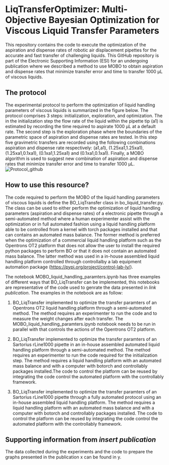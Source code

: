 # LiqTransferOptimizer: Multi-Objective Bayesian Optimization for Viscous Liquid Transfer Parameters
This repository contains the code to execute the optimization of the aspiration and dispense rates of robotic air displacement pipettes for the accurate and fast transfer of challenging liquids. This GitHub repository is part of the Electronic Supporting Information (ESI) for an undergoing publication where we described a method to use MOBO to obtain aspiration and dispense rates that minimize transfer error and time to transfer 1000 µL of viscous liquids.

## The protocol
The experimental protocol to perform the optimization of liquid handling parameters of viscous liquids is summarized in the figure below. The protocol comprises 3 steps: initialization, exploration, and optimization. The in the initialization step the flow rate of the liquid within the pipette tip (a1) is estimated by recording the time required to aspirate 1000 µL at a default rate. The second step is the exploration phase where the boundaries of the parametric space of aspiration and dispense rates are tested. In this step five gravimetric transfers are recorded using the following combinations aspiration and dispense rate respectively: (a1,a1), (1.25xa1,1.25xa1), (1.25xa1,0.1xa1), (0.1xa1,1.25xa1)  and (0.1xa1,0.1xa1). Finally, a MOBO algorithm is used to suggest new combination of aspiration and dispense rates that minimize transfer error and time to transfer 1000 µL.
![Protocol_github](https://github.com/Quijanove/LiqTransferOptimizer/assets/99941287/562e66f6-a8bf-4bb9-b2d3-807bfe863fa8)

## How to use this resource?
The code required to perform the MOBO of the liquid handling parameters of viscous liquids is define the BO_LiqTransfer class in bo_liquid_transfer.py. The class can be used to either perform the optimization of liquid handling parameters (aspiration and dispense rates) of a electronic pipette through a semi-automated method where a human experimenter assist with the optimization or in full automated fashion using a liquid handling platform able to be controlled from a kernel with torch packages installed and that can contains an automated mass balance. The former method is preferred when the optimization of a commercial liquid handling platform such as the Opentrons OT2 platform that does not allow the user to install the required python packages to perform BO or that it does not contain an automated mass balance. The latter method was used in a in-house assembled liquid handling platform controlled through controllalby a lab equipment automation package (https://pypi.org/project/control-lab-ly/).

The notebook MOBO_liquid_handling_paramters.ipynb has three examples of different ways that  BO_LiqTransfer can be implemented, this notebooks are representative of the code used to genrate the data presented in *link publication*. The examples in the notebook are as follow:
1) BO_LiqTransfer implemented to optimize the transfer paramters of an Opentrons OT2 liquid handling platform through a semi-automated method. The method requires an experimenter to run the code and to measure the weight changes after each transfer. The MOBO_liquid_handling_paramters.ipynb notebook needs to be run in parallel with that controls the actions of the Opentrons OT2 platform.
   
2) BO_LiqTransfer implemented to optimize the transfer paramters of an Sartorius rLine1000 pipette in an in-house assembled automated liquid handling platform through a semi-automated method. The method requires an experimenter to run the code required for the initialization step. The method requires a liquid handling platform with an automated mass balance and with a computer with botorch and controllably packages installed.The code to control the platform can be reused by integrating the code control the automated platform with the controllably framework.
   
3)  BO_LiqTransfer implemented to optimize the transfer paramters of an Sartorius rLine1000 pipette through a fully automated protocol using an in-house assembled liquid handling platform. The method requires a liquid handling platform with an automated mass balance and with a computer with botorch and controllably packages installed. The code to control the platform can be reused by integrating the code control the automated platform with the controllably framework.

## Supporting information from *insert publication*
The data collected during the experiments and the code to prepare the graphs presented in the publication x can be found in y. 

